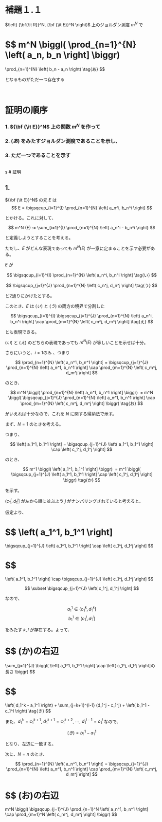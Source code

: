 
# 補題１.１

$\left( {\bf{\it R}}^N, {\bf {\it E}}^N \right)$ 上のジョルダン測度 $m^N$ で

$$
m^N \biggl( \prod_{n=1}^{N} \left( a_n, b_n \right] \biggr)
=
\prod_{n=1}^{N} \left( b_n - a_n \right) \tag{あ}
$$

となるものがただ一つ存在する  

<br>

# 証明の順序

### 1. ${\bf {\it E}}^N$ 上の関数 $m^N$ を作って
### 2. $(あ)$ をみたすジョルダン測度であることを示し、
### 3. ただ一つであることを示す  

<br>
s
# 証明

## 1.

${\bf {\it E}}^N$ の元 $E$ は
$$
E = \bigsqcup_{i=1}^{I} \prod_{n=1}^{N} \left( a_n^i, b_n^i \right]
$$

とかける。これに対して、

$$
m^N (E) := \sum_{i=1}^{I} \prod_{n=1}^{N} \left( a_n^i - b_n^i \right)
$$

と定義しようとすることを考える。  

ただし、$E$ がどんな表現であっても $m^N (E)$ が一意に定まることを示す必要がある。  

$E$ が  

$$
\bigsqcup_{i=1}^{I} \prod_{n=1}^{N} \left( a_n^i, b_n^i \right] \tag{い}
$$

$$
\bigsqcup_{j=1}^{J} \prod_{n=1}^{N} \left( c_n^j, d_n^j \right] \tag{う}
$$

と2通りにかけたとする。  

このとき、$E$ は $(い)$ と $(う)$ の両方の境界で分割した

$$
\bigsqcup_{i=1}^{I} \bigsqcup_{j=1}^{J} \prod_{n=1}^{N} \left( a_n^i, b_n^i \right]
\cap \prod_{m=1}^{N} \left( c_m^j, d_m^j \right] \tag{え}
$$

とも表現できる。  

$(い)$ と $(え)$ のどちらの表現であっても $m^N (E)$ が等しいことを示せば十分。  

さらにいうと、$i=1$のみ 、つまり  

$$
\prod_{n=1}^{N} \left( a_n^1, b_n^1 \right]
= \bigsqcup_{j=1}^{J} \prod_{n=1}^{N} \left( a_n^1, b_n^1 \right]
\cap \prod_{m=1}^{N} \left( c_m^j, d_m^j \right]
$$

のとき、

$$
m^N \biggl( \prod_{n=1}^{N} \left( a_n^1, b_n^1 \right] \biggr) 
= m^N \biggl( \bigsqcup_{j=1}^{J} \prod_{n=1}^{N} \left( a_n^1, b_n^1 \right]
\cap \prod_{m=1}^{N} \left( c_m^j, d_m^j \right] \biggr)
\tag{お}
$$

がいえれば十分なので、これを $N$ に関する帰納法で示す。  

まず、$N=1$ のときを考える。　

つまり、  

$$
\left( a_1^1, b_1^1 \right]
= \bigsqcup_{j=1}^{J} \left( a_1^1, b_1^1 \right]
\cap \left( c_1^j, d_1^j \right]
$$

のとき、

$$
m^1 \biggl( \left( a_1^1, b_1^1 \right] \biggr) 
= m^1 \biggl( \bigsqcup_{j=1}^{J} \left( a_1^1, b_1^1 \right]
\cap \left( c_1^j, d_1^j \right] \biggr)
\tag{か}
$$

を示す。
<!-- $$
= \sum_{j=1}^{J} \Bigl( \max(a_1^1, c_1^j) -  \min(b_1^1, d_1^j) \Bigr)
$$ -->

$\left( c_1^j, d_1^j \right]$ が左から順に並ぶよう $j$ がナンバリングされていると考えると、　　

仮定より、

$$
\left( a_1^1, b_1^1 \right]
=
\bigsqcup_{j=1}^{J} \left( a_1^1, b_1^1 \right]
\cap \left( c_1^j, d_1^j \right]
$$

$$
=
\left( a_1^1, b_1^1 \right]
\cap
\bigsqcup_{j=1}^{J} \left( c_1^j, d_1^j \right]
$$

$$
\subset
\bigsqcup_{j=1}^{J} \left( c_1^j, d_1^j \right]
$$

なので、

$$a_1^1 \in \left(c_1^k, d_1^k \right]$$
$$b_1^1 \in \left(c_1^l, d_1^l \right]$$

をみたす $k,l$ が存在する。よって、

$$
(か)の右辺
=
\sum_{j=1}^{J}
\biggl(
\left( a_1^1, b_1^1 \right]
\cap \left( c_1^j, d_1^j \right]の長さ
\biggr)
$$

$$
=
\left( d_1^k - a_1^1 \right) 
+
\sum_{j=k+1}^{l-1} 
(d_1^j - c_1^j) 
+
\left( b_1^1 - c_1^l \right) \tag{き}
$$

また、$d_1^k=c_1^{k+1}$, $d_1^{k+1}=c_1^{k+2}$,
$\cdots$, 
$d_1^{l-1}=c_1^l$ なので、

$$
(き)
=b_1^1 - a_1^1
$$

となり、左辺に一致する。 

次に、$N=n$ のとき、  

$$
\prod_{n=1}^{N} \left( a_n^1, b_n^1 \right]
= \bigsqcup_{j=1}^{J} \prod_{n=1}^{N} \left( a_n^1, b_n^1 \right]
\cap \prod_{m=1}^{N} \left( c_m^j, d_m^j \right]
$$


$$
(お)の右辺
=
m^N \biggl( \bigsqcup_{j=1}^{J} \prod_{n=1}^N
\left( a_n^1, b_n^1 \right]
\cap \prod_{m=1}^N \left( c_m^j, d_m^j \right] \biggr)
$$



